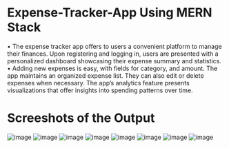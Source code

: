 # Expense-Tracker-App Using MERN Stack
• The expense tracker app offers to users a convenient platform to manage their finances. Upon registering and logging
in, users are presented with a personalized dashboard showcasing their expense summary and statistics.
• Adding new expenses is easy, with fields for category, and amount. The app maintains an organized expense list.
They can also edit or delete expenses when necessary. The app’s analytics feature presents visualizations that offer
insights into spending patterns over time.
 
# Screeshots of the Output
![image](https://github.com/whoanujyadav/Expense-Tracker-App-Using-MERN-Stack/assets/91775250/cebf3349-6c5a-4407-9d51-6701cc7a9cae)
![image](https://github.com/whoanujyadav/Expense-Tracker-App-Using-MERN-Stack/assets/91775250/3498d22e-9ff5-4515-bec8-dadf6dbd0ad3)
![image](https://github.com/whoanujyadav/Expense-Tracker-App-Using-MERN-Stack/assets/91775250/2d4d87df-1776-47e0-8194-0dec5fb2a85a)
![image](https://github.com/whoanujyadav/Expense-Tracker-App-Using-MERN-Stack/assets/91775250/2e1760c9-1df9-42c7-9cc6-ded7789766dc)
![image](https://github.com/whoanujyadav/Expense-Tracker-App-Using-MERN-Stack/assets/91775250/ad8e257d-dcfe-4151-a8e5-4566b4e3f57f)
![image](https://github.com/whoanujyadav/Expense-Tracker-App-Using-MERN-Stack/assets/91775250/590d8d6e-dd3b-4513-af18-ea84a4406d9b)
![image](https://github.com/whoanujyadav/Expense-Tracker-App-Using-MERN-Stack/assets/91775250/156af6a0-661c-48e0-9576-dc0ec100bfb5)
![image](https://github.com/whoanujyadav/Expense-Tracker-App-Using-MERN-Stack/assets/91775250/9c9fd17c-1923-498a-9116-e1d6cd6632be)
